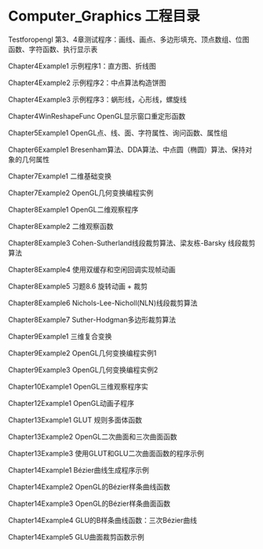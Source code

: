 # Computer_Graphics 工程目录

Testforopengl  第3、4章测试程序：画线、画点、多边形填充、顶点数组、位图函数、字符函数、执行显示表

Chapter4Example1 示例程序1：直方图、折线图

Chapter4Example2 示例程序2：中点算法构造饼图

Chapter4Example3 示例程序3：蜗形线，心形线，螺旋线

Chapter4WinReshapeFunc  OpenGL显示窗口重定形函数

Chapter5Example1  OpenGL点、线、面、字符属性、询问函数、属性组

Chapter6Example1  Bresenham算法、DDA算法、中点圆（椭圆）算法、保持对象的几何属性

Chapter7Example1 二维基础变换

Chapter7Example2  OpenGL几何变换编程实例

Chapter8Example1  OpenGL二维观察程序

Chapter8Example2 二维观察函数

Chapter8Example3 Cohen-Sutherland线段裁剪算法、梁友栋-Barsky 线段裁剪算法

Chapter8Example4 使用双缓存和空闲回调实现帧动画

Chapter8Example5 习题8.6 旋转动画 + 裁剪

Chapter8Example6 Nichols-Lee-Nicholl(NLN)线段裁剪算法

Chapter8Example7 Suther-Hodgman多边形裁剪算法

Chapter9Example1 三维复合变换

Chapter9Example2 OpenGL几何变换编程实例1

Chapter9Example3 OpenGL几何变换编程实例2

Chapter10Example1 OpenGL三维观察程序实

Chapter12Example1 OpenGL动画子程序

Chapter13Example1 GLUT 规则多面体函数

Chapter13Example2 OpenGL二次曲面和三次曲面函数

Chapter13Example3 使用GLUT和GLU二次曲面函数的程序示例

Chapter14Example1 Bézier曲线生成程序示例

Chapter14Example2 OpenGL的Bézier样条曲线函数

Chapter14Example3 OpenGL的Bézier样条曲面函数

Chapter14Example4 GLU的B样条曲线函数：三次Bézier曲线

Chapter14Example5 GLU曲面裁剪函数示例
